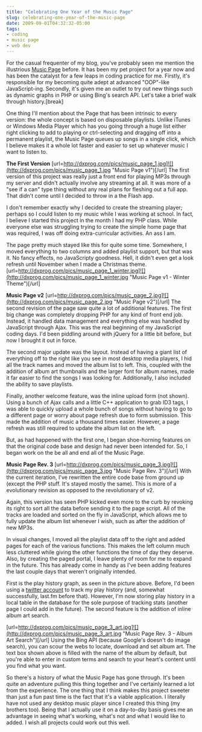 ```yaml
---
title: "Celebrating One Year of the Music Page"
slug: celebrating-one-year-of-the-music-page
date: 2009-09-01T04:32:32-05:00
tags:
- coding
- music page
- web dev
---
```

For the casual frequenter of my blog, you've probably seen me mention the illustrious [Music Page](http://dxprog.com/entry/building-a-web-based-media-player---part-1/) before. It has been my pet project for a year now and has been the catalyst for a few leaps in coding practice for me. Firstly, it's responsible for my becoming quite adept at advanced "OOP"-like JavaScript-ing. Secondly, it's given me an outlet to try out new things such as dynamic graphs in PHP or using Bing's search API. Let's take a brief walk through history.[break]

One thing I'll mention about the Page that has been intrinsic to every version: the whole concept is based on disposable playlists. Unlike iTunes or Windows Media Player which has you going through a huge list either right clicking to add to playing or ctrl-selecting and dragging off into a permanent playlist, the Music Page queues up songs in a single click, which I believe makes it a whole lot faster and easier to set up whatever music I want to listen to.

**The First Version**
[url=http://dxprog.com/pics/music_page_1.jpg]![](http://dxprog.com/pics/music_page_1.jpg "Music Page v1")[/url]
The first version of this project was really just a front end for playing MP3s through my server and didn't actually involve any streaming at all. It was more of a "see if a can" type thing without any real plans for fleshing out a full app. That didn't come until I decided to throw in a the Flash app.

I don't remember exactly why I decided to create the streaming player; perhaps so I could listen to my music while I was working at school. In fact, I believe I started this project in the month I had my PHP class. While everyone else was struggling trying to create the simple home page that was required, I was off doing extra-curricular activities. An ass I am.

The page pretty much stayed like this for quite some time. Somewhere, I moved everything to two columns and added playlist support, but that was it. No fancy effects, no JavaScripty goodness. Hell, it didn't even get a look refresh until November when I made a Christmas theme.
[url=http://dxprog.com/pics/music_page_1_winter.jpg]![](http://dxprog.com/pics/music_page_1_winter.jpg "Music Page v1 - Winter Theme")[/url]

**Music Page v2**
[url=http://dxprog.com/pics/music_page_2.jpg]![](http://dxprog.com/pics/music_page_2.jpg "Music Page v2")[/url]
The second revision of the page saw quite a lot of additional features. The first big change was completely dropping PHP for any kind of front end job. Instead, it handled data management and everything else was handled by JavaScript through Ajax. This was the real beginning of my JavaScript coding days. I'd been piddling around with jQuery for a little bit before, but now I brought it out in force.

The second major update was the layout. Instead of having a giant list of everything off to the right like you see in most desktop media players, I hid all the track names and moved the album list to left. This, coupled with the addition of album art thumbnails and the larger font for album names, made it far easier to find the songs I was looking for. Additionally, I also included the ability to save playlists.

Finally, another welcome feature, was the inline upload form (not shown). Using a bunch of Ajax calls and a little C++ application to grab ID3 tags, I was able to quickly upload a whole bunch of songs without having to go to a different page or worry about page refresh due to form submission. This made the addition of music a thousand times easier. However, a page refresh was still required to update the album list on the left.

But, as had happened with the first one, I began shoe-horning features on that the original code base and design had never been intended for. So, I began work on the be all and end all of the Music Page.

**Music Page Rev. 3**
[url=http://dxprog.com/pics/music_page_3.jpg]![](http://dxprog.com/pics/music_page_3.jpg "Music Page Rev. 3")[/url]
With the current iteration, I've rewritten the entire code base from ground up (except the PHP stuff. It's stayed mostly the same). This is more of a evolutionary revision as opposed to the revolutionary of v2.

Again, this version has seen PHP kicked even more to the curb by revoking its right to sort all the data before sending it to the page script. All of the tracks are loaded and sorted on the fly in JavaScript, which allows me to fully update the album list whenever I wish, such as after the addition of new MP3s.

In visual changes, I moved all the playlist data off to the right and added pages for each of the various functions. This makes the left column much less cluttered while giving the other functions the time of day they deserve. Also, by creating the paged portal, I leave plenty of room for me to expand in the future. This has already come in handy as I've been adding features the last couple days that weren't originally intended.

First is the play history graph, as seen in the picture above. Before, I'd been using a [twitter account](http://twitter.com/dxmusic) to track my play history (and, somewhat successfully, last.fm before that). However, I'm now storing play history in a local table in the database for the sole purpose of tracking stats (another page I could add in the future). The second feature is the addition of inline album art search.

[url=http://dxprog.com/pics/music_page_3_art.jpg]![](http://dxprog.com/pics/music_page_3_art.jpg "Music Page Rev. 3 - Album Art Search")[/url]
Using the Bing API (because Google's doesn't do image search), you can scour the webs to locate, download and set album art. The text box shown above is filled with the name of the album by default, but you're able to enter in custom terms and search to your heart's content until you find what you want.

So there's a history of what the Music Page has gone through. It's been quite an adventure pulling this thing together and I've certainly learned a lot from the experience. The one thing that I think makes this project sweeter than just a fun past time is the fact that it's a viable application. I literally have not used any desktop music player since I created this thing (my brothers too). Being that I actually use it on a day-to-day basis gives me an advantage in seeing what's working, what's not and what I would like to added. I wish all projects could work out this well.
